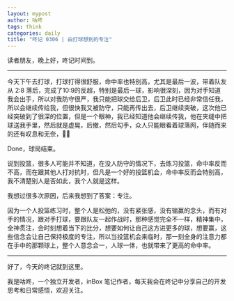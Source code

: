 ```yaml
---
layout: mypost
author: 咕咚
tags: think
categories: daily
title: "咚记 0306 | 由打球想到的专注"
---
```


读者朋友，晚上好，咚记时间到。

---
今天下午去打球，打球打得很舒服，命中率也特别高，尤其是最后一波，带着队友从 2:8 落后，完成了10:9的反超，特别是最后一球，影响很深刻，因为对手知道我会出手，所以对我防守很严，我只能把球交给后卫，后卫此时已经非常信任我，所以会继续传给我，但很快我又被防守，只能再传出去，后卫继续突破，这次他已经突破到了很深的位置，但是一个眼神，我已经知道他会继续传我，他在夹缝中把球送我手里，然后就是虚晃，后撤，然后勾手，众人只能眼看着球落网，伴随而来的还有叹息和无奈，🤷‍♀️

Done，球局结束。

说到投篮，很多人可能并不知道，在没人防守的情况下，去练习投篮，命中率反而不高，而在跟其他人打对抗时，但凡是一个好的投篮机会，命中率反而会特别高，我不清楚别人是否如此，我个人就是这样。

我想过很多次原因，后来我想到了答案：专注。

因为一个人投篮练习时，整个人是松弛的，没有紧张感，没有输赢的念头，而有对手的情况，跟对手打球，要跟队友一起作战时，那种感觉完全不一样，精神集中，全神贯注，会时刻想着当下的比分，想要如何让自己这方进更多的球，想要赢，这些信念会让自己保持极度的专注，所以当投篮机会来临时，那一刻全身的注意力都在手中的那颗球上，整个人意念合一，人球一体，也就带来了更高的命中率。


---

好了，今天的咚记就到这里。

我是咕咚，一个独立开发者，inBox 笔记作者，每天我会在咚记中分享自己的开发思考和日常感悟，欢迎关注。